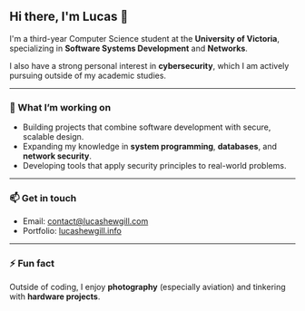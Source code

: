 ## Hi there, I'm Lucas 👋

I'm a third-year Computer Science student at the **University of Victoria**, specializing in **Software Systems Development** and **Networks**.  

I also have a strong personal interest in **cybersecurity**, which I am actively pursuing outside of my academic studies.  

---

### 🔧 What I’m working on
- Building projects that combine software development with secure, scalable design.  
- Expanding my knowledge in **system programming**, **databases**, and **network security**.  
- Developing tools that apply security principles to real-world problems.  

---

### 📫 Get in touch
- Email: [contact@lucashewgill.com](mailto:contact@lucashewgill.com?subject=[GitHub])  
- Portfolio: [lucashewgill.info](https://lucashewgill.info)  

---

### ⚡ Fun fact
Outside of coding, I enjoy **photography** (especially aviation) and tinkering with **hardware projects**.
